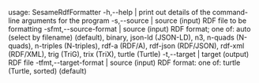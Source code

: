 usage: SesameRdfFormatter
 -h,--help                     | print out details of the command-line arguments for the program
 -s,--source <arg>             | source (input) RDF file to be formatting
 -sfmt,--source-format <arg>   | source (input) RDF format; one of: auto (select by filename) (default), binary, json-ld (JSON-LD), n3, n-quads (N-quads), n-triples (N-triples), rdf-a (RDF/A), rdf-json (RDF/JSON), rdf-xml (RDF/XML), trig (TriG), trix (TriX), turtle (Turtle)
 -t,--target <arg>             | target (output) RDF file
 -tfmt,--target-format <arg>   | source (input) RDF format: one of: turtle (Turtle, sorted) (default)
